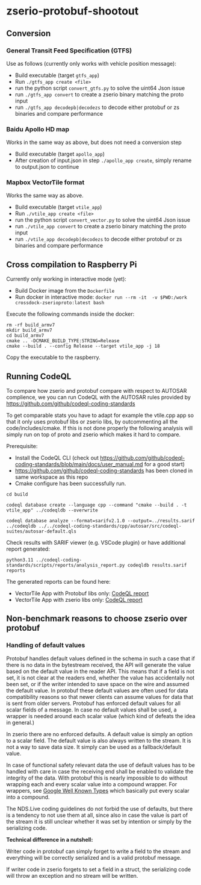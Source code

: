 # zserio-protobuf-shootout

## Conversion

### General Transit Feed Specification (GTFS) 

Use as follows (currently only works with vehicle position message):

- Build executable (target `gtfs_app`)
- Run `./gtfs_app create <file>`
- run the python script `convert_gtfs.py` to solve the uint64 Json issue
- run `./gtfs_app convert` to create a zserio binary matching the proto input
- run `./gtfs_app decodepb|decodezs` to decode either protobuf or zs binaries and compare performance

### Baidu Apollo HD map

Works in the same way as above, but does not need a conversion step

- Build executable (target `apollo_app`)
- After creation of input.json in step `./apollo_app create`, simply rename to output.json to continue

### Mapbox VectorTile format

Works the same way as above.

- Build executable (target `vtile_app`)
- Run `./vtile_app create <file>`
- run the python script `convert_vector.py` to solve the uint64 Json issue
- run `./vtile_app convert` to create a zserio binary matching the proto input
- run `./vtile_app decodepb|decodezs` to decode either protobuf or zs binaries and compare performance


## Cross compilation to Raspberry Pi

Currently only working in interactive mode (yet):

- Build Docker image from the `Dockerfile`
- Run docker in interactive mode: `docker run --rm -it  -v $PWD:/work crossdock-zserioproto:latest bash`

Execute the following commands inside the docker:
```
rm -rf build_armv7
mkdir build_armv7
cd build_armv7
cmake .. -DCMAKE_BUILD_TYPE:STRING=Release
cmake --build . --config Release --target vtile_app -j 18
```

Copy the executable to the raspberry.

## Running CodeQL

To compare how zserio and protobuf compare with respect to AUTOSAR complience, we you can run CodeQL with the AUTOSAR rules provided by https://github.com/github/codeql-coding-standards

To get comparable stats you have to adapt for example the vtile.cpp app so that it only uses protobuf libs or zserio libs, by outcommenting all the code/includes/cmake. If this is not done properly the following analysis will simply run on top of proto and zserio which makes it hard to compare.

Prerequisite: 

- Install the CodeQL CLI (check out https://github.com/github/codeql-coding-standards/blob/main/docs/user_manual.md for a good start)
- https://github.com/github/codeql-coding-standards has been cloned in same workspace as this repo
- Cmake configure has been successfully run.

```
cd build

codeql database create --language cpp --command "cmake --build . -t vtile_app" ../codeqldb --overwrite

codeql database analyze --format=sarifv2.1.0 --output=../results.sarif ../codeqldb ../../codeql-coding-standards/cpp/autosar/src/codeql-suites/autosar-default.qls
```

Check results with SARIF viewer (e.g. VSCode plugin) or have additional report generated:

```
python3.11 ../codeql-coding-standards/scripts/reports/analysis_report.py codeqldb results.sarif reports
```

The generated reports can be found here:

- VectorTile App with Protobuf libs only: [CodeQL report](reports-pb/guideline_compliance_summary.md)
- VectorTile App with zserio libs only: [CodeQL report](reports-zs/guideline_compliance_summary.md)


## Non-benchmark reasons to choose zserio over protobuf

### Handling of default values

Protobuf handles default values defined in the schema in such a case that if there is no data in the bytestream received, the API will generate the value based on the default value in the reader API. This means that if a field is not set, it is not clear at the readers end, whether the value has accidentally not been set, or if the writer intended to save space on the wire and assumed the default value. In protobuf these default values are often used for data compatibility reasons so that newer clients can assume values for data that is sent from older servers.
Protobuf has enforced default values for all scalar fields of a message. In case no default values shall be used, a wrapper is needed around each scalar value (which kind of defeats the idea in general.)

In zserio there are no enforced defaults. A default value is simply an option to a scalar field. The default value is also always written to the stream. It is not a way to save data size. It simply can be used as a fallback/default value.

In case of functional safety relevant data the use of default values has to be handled with care in case the receiving end shall be enabled to validate the integrity of the data. With protobuf this is nearly impossible to do without wrapping each and every scalar value into a compound wrapper.
For wrappers, see [Google Well Known Types](https://developers.google.com/protocol-buffers/docs/reference/google.protobuf) which basically put every scalar into a compound.

The NDS.Live coding guidelines do not forbid the use of defaults, but there is a tendency to not use them at all, since also in case the value is part of the stream it is still unclear whether it was set by intention or simply by the serializing code.

**Technical difference in a nutshell:**

Writer code in protobuf can simply forget to write a field to the stream and everything will be correctly serialized and is a valid protobuf message.

If writer code in zserio forgets to set a field in a struct, the serializing code will throw an exception and no stream will be written.
